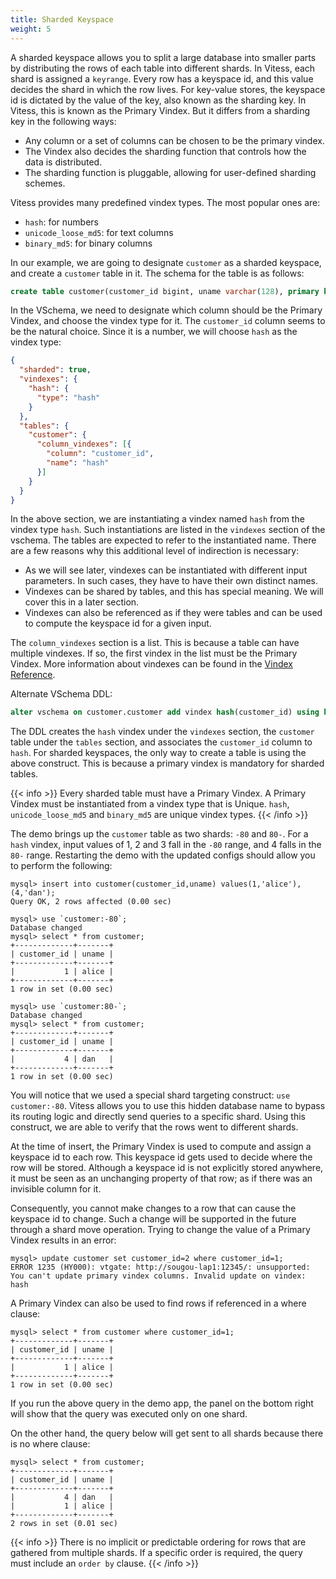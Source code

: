 ```yaml
---
title: Sharded Keyspace
weight: 5
---
```


A sharded keyspace allows you to split a large database into smaller parts by distributing the rows of each table into different shards. In Vitess, each shard is assigned a `keyrange`. Every row has a keyspace id, and this value decides the shard in which the row lives. For key-value stores, the keyspace id is dictated by the value of the key, also known as the sharding key. In Vitess, this is known as the Primary Vindex. But it differs from a sharding key in the following ways:

* Any column or a set of columns can be chosen to be the primary vindex.
* The Vindex also decides the sharding function that controls how the data is distributed.
* The sharding function is pluggable, allowing for user-defined sharding schemes.

Vitess provides many predefined vindex types. The most popular ones are:

* `hash`: for numbers
* `unicode_loose_md5`: for text columns
* `binary_md5`: for binary columns

In our example, we are going to designate `customer` as a sharded keyspace, and create a `customer` table in it. The schema for the table is as follows:

```sql
create table customer(customer_id bigint, uname varchar(128), primary key(customer_id));
```

In the VSchema, we need to designate which column should be the Primary Vindex, and choose the vindex type for it. The `customer_id` column seems to be the natural choice. Since it is a number, we will choose `hash` as the vindex type:

```json
{
  "sharded": true,
  "vindexes": {
    "hash": {
      "type": "hash"
    }
  },
  "tables": {
    "customer": {
      "column_vindexes": [{
        "column": "customer_id",
        "name": "hash"
      }]
    }
  }
}
```

In the above section, we are instantiating a vindex named `hash` from the vindex type `hash`. Such instantiations are listed in the `vindexes` section of the vschema. The tables are expected to refer to the instantiated name. There are a few reasons why this additional level of indirection is necessary:

* As we will see later, vindexes can be instantiated with different input parameters. In such cases, they have to have their own distinct names.
* Vindexes can be shared by tables, and this has special meaning. We will cover this in a later section.
* Vindexes can also be referenced as if they were tables and can be used to compute the keyspace id for a given input.

The `column_vindexes` section is a list. This is because a table can have multiple vindexes. If so, the first vindex in the list must be the Primary Vindex. More information about vindexes can be found in the [Vindex Reference](../../../reference/features/vindexes).

Alternate VSchema DDL:

```sql
alter vschema on customer.customer add vindex hash(customer_id) using hash;
```

The DDL creates the `hash` vindex under the `vindexes` section, the `customer` table under the `tables` section, and associates the `customer_id` column to `hash`. For sharded keyspaces, the only way to create a table is using the above construct. This is because a primary vindex is mandatory for sharded tables.

{{< info >}}
Every sharded table must have a Primary Vindex. A Primary Vindex must be instantiated from a vindex type that is Unique. `hash`, `unicode_loose_md5` and `binary_md5` are unique vindex types.
{{< /info >}}

The demo brings up the `customer` table as two shards: `-80` and `80-`. For a `hash` vindex, input values of 1, 2 and 3 fall in the `-80` range, and 4 falls in the `80-` range. Restarting the demo with the updated configs should allow you to perform the following:

```text
mysql> insert into customer(customer_id,uname) values(1,'alice'),(4,'dan');
Query OK, 2 rows affected (0.00 sec)

mysql> use `customer:-80`;
Database changed
mysql> select * from customer;
+-------------+-------+
| customer_id | uname |
+-------------+-------+
|           1 | alice |
+-------------+-------+
1 row in set (0.00 sec)

mysql> use `customer:80-`;
Database changed
mysql> select * from customer;
+-------------+-------+
| customer_id | uname |
+-------------+-------+
|           4 | dan   |
+-------------+-------+
1 row in set (0.00 sec)
```

You will notice that we used a special shard targeting construct: `use customer:-80`. Vitess allows you to use this hidden database name to bypass its routing logic and directly send queries to a specific shard. Using this construct, we are able to verify that the rows went to different shards.

At the time of insert, the Primary Vindex is used to compute and assign a keyspace id to each row. This keyspace id gets used to decide where the row will be stored. Although a keyspace id is not explicitly stored anywhere, it must be seen as an unchanging property of that row; as if there was an invisible column for it.

Consequently, you cannot make changes to a row that can cause the keyspace id to change. Such a change will be supported in the future through a shard move operation. Trying to change the value of a Primary Vindex results in an error:

```text
mysql> update customer set customer_id=2 where customer_id=1;
ERROR 1235 (HY000): vtgate: http://sougou-lap1:12345/: unsupported: You can't update primary vindex columns. Invalid update on vindex: hash
```

A Primary Vindex can also be used to find rows if referenced in a where clause:

```text
mysql> select * from customer where customer_id=1;
+-------------+-------+
| customer_id | uname |
+-------------+-------+
|           1 | alice |
+-------------+-------+
1 row in set (0.00 sec)
```

If you run the above query in the demo app, the panel on the bottom right will show that the query was executed only on one shard.

On the other hand, the query below will get sent to all shards because there is no where clause:

```text
mysql> select * from customer;
+-------------+-------+
| customer_id | uname |
+-------------+-------+
|           4 | dan   |
|           1 | alice |
+-------------+-------+
2 rows in set (0.01 sec)
```

{{< info >}}
There is no implicit or predictable ordering for rows that are gathered from multiple shards. If a specific order is required, the query must include an `order by` clause.
{{< /info >}}
